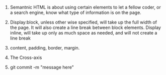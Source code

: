 1. Semantnic HTML is about using certain elements to let a fellow coder, or a search engine, know what type of information is on the page. 

2. Display:block, unless other wise specified, will take up the full width of the page. It will also create a line break between block elements. Display inline, will take up only as much space as needed, and will not create a line break

3. content, padding, border, margin.

4. The Cross-axis

5. git commit -m "message here"